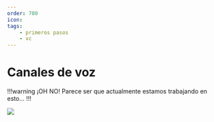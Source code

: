 ```yaml
---
order: 700
icon: 
tags:
    - primeros pasos
    - vc
---
```


# Canales de voz

!!!warning ¡OH NO!
Parece ser que actualmente estamos trabajando en esto...
!!!

![](https://i.pinimg.com/originals/a8/38/83/a83883bc09c956f67033a83d1a1f1240.gif)